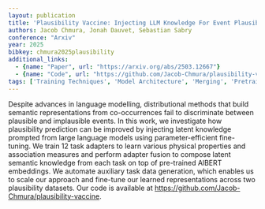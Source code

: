 ```yaml
---
layout: publication
title: 'Plausibility Vaccine: Injecting LLM Knowledge For Event Plausibility'
authors: Jacob Chmura, Jonah Dauvet, Sebastian Sabry
conference: "Arxiv"
year: 2025
bibkey: chmura2025plausibility
additional_links:
  - {name: "Paper", url: "https://arxiv.org/abs/2503.12667"}
  - {name: "Code", url: "https://github.com/Jacob-Chmura/plausibility-vaccine"}
tags: ['Training Techniques', 'Model Architecture', 'Merging', 'Pretraining Methods', 'BERT', 'Fine-Tuning', 'Has Code', 'Prompting']
---
```

Despite advances in language modelling, distributional methods that build
semantic representations from co-occurrences fail to discriminate between
plausible and implausible events. In this work, we investigate how plausibility
prediction can be improved by injecting latent knowledge prompted from large
language models using parameter-efficient fine-tuning. We train 12 task
adapters to learn various physical properties and association measures and
perform adapter fusion to compose latent semantic knowledge from each task on
top of pre-trained AlBERT embeddings. We automate auxiliary task data
generation, which enables us to scale our approach and fine-tune our learned
representations across two plausibility datasets. Our code is available at
https://github.com/Jacob-Chmura/plausibility-vaccine.
